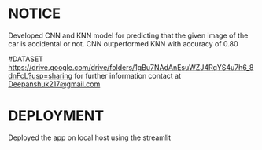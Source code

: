 # NOTICE
Developed CNN and KNN model for predicting that the given image of the car is accidental or not.
CNN outperformed KNN with accuracy of 0.80

#DATASET 
https://drive.google.com/drive/folders/1gBu7NAdAnEsuWZJ4RqYS4u7h6_8dnFcL?usp=sharing
for further information contact at Deepanshuk217@gmail.com


# DEPLOYMENT
Deployed the app on local host using the streamlit
